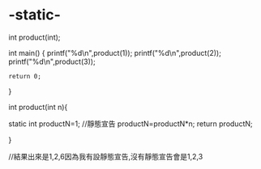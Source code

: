 # -static-

int product(int);





int main()
{
    printf("%d\n",product(1));
    printf("%d\n",product(2));
    printf("%d\n",product(3));

    return 0;
}

int product(int n){
    
   static   int productN=1;   //靜態宣告
   productN=productN*n;
   return productN;
    
    
}

//結果出來是1,2,6因為我有設靜態宣告,沒有靜態宣告會是1,2,3







